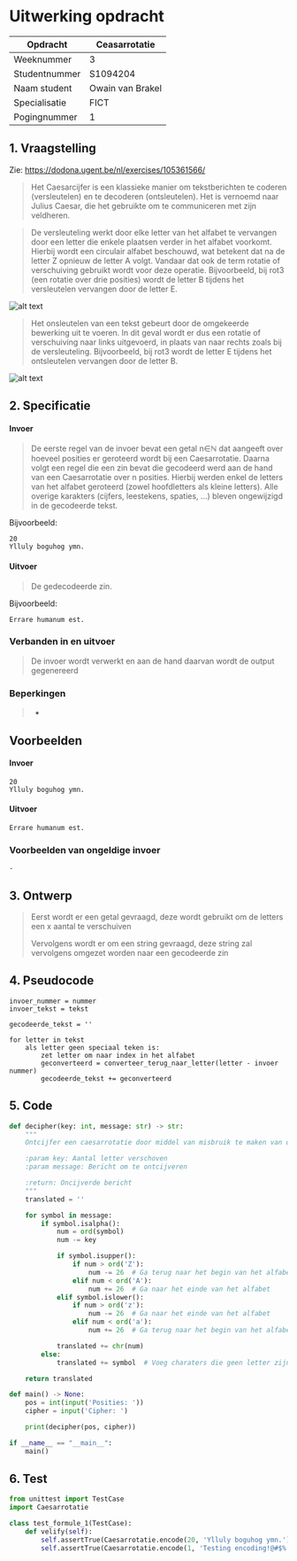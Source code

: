 # Uitwerking opdracht
| Opdracht      | Ceasarrotatie    |
|---------------|------------------|
| Weeknummer    | 3                |
| Studentnummer | S1094204         |
| Naam student  | Owain van Brakel |
| Specialisatie | FICT             |
| Pogingnummer  | 1                |

## 1. Vraagstelling
Zie: https://dodona.ugent.be/nl/exercises/105361566/

> Het Caesarcijfer is een klassieke manier om tekstberichten te coderen (versleutelen) en te decoderen (ontsleutelen). Het is vernoemd naar Julius Caesar, die het gebruikte om te communiceren met zijn veldheren.

> De versleuteling werkt door elke letter van het alfabet te vervangen door een letter die enkele plaatsen verder in het alfabet voorkomt. Hierbij wordt een circulair alfabet beschouwd, wat betekent dat na de letter Z opnieuw de letter A volgt. Vandaar dat ook de term rotatie of verschuiving gebruikt wordt voor deze operatie. Bijvoorbeeld, bij rot3 (een rotatie over drie posities) wordt de letter B tijdens het versleutelen vervangen door de letter E.

![alt text](https://dodona.ugent.be/exercises/105361566/media/caesarrotatie.png "Rot 3")

> Het onsleutelen van een tekst gebeurt door de omgekeerde bewerking uit te voeren. In dit geval wordt er dus een rotatie of verschuiving naar links uitgevoerd, in plaats van naar rechts zoals bij de versleuteling. Bijvoorbeeld, bij rot3 wordt de letter E tijdens het ontsleutelen vervangen door de letter B.

![alt text](https://dodona.ugent.be/exercises/105361566/media/caesarrotatie2.png "Rot 3")

## 2. Specificatie
#### Invoer
> De eerste regel van de invoer bevat een getal n∈ℕ dat aangeeft over hoeveel posities er geroteerd wordt bij een Caesarrotatie. Daarna volgt een regel die een zin bevat die gecodeerd werd aan de hand van een Caesarrotatie over n posities. Hierbij werden enkel de letters van het alfabet geroteerd (zowel hoofdletters als kleine letters). Alle overige karakters (cijfers, leestekens, spaties, …) bleven ongewijzigd in de gecodeerde tekst.


Bijvoorbeeld:
```
20
Ylluly boguhog ymn.
```

#### Uitvoer
> De gedecodeerde zin.

Bijvoorbeeld:
```
Errare humanum est.
```

### **Verbanden in en uitvoer**
> De invoer wordt verwerkt en aan de hand daarvan wordt de output gegenereerd

### **Beperkingen**
> -

## Voorbeelden
#### Invoer
```
20
Ylluly boguhog ymn.
```
#### Uitvoer
```
Errare humanum est.
```

### Voorbeelden van ongeldige invoer
```
-
```

## 3. Ontwerp
> Eerst wordt er een getal gevraagd, deze wordt gebruikt om de letters een x aantal te verschuiven
> 
> Vervolgens wordt er om een string gevraagd, deze string zal vervolgens omgezet worden naar een gecodeerde zin

## 4. Pseudocode
```
invoer_nummer = nummer
invoer_tekst = tekst

gecodeerde_tekst = ''

for letter in tekst
    als letter geen speciaal teken is:
        zet letter om naar index in het alfabet
        geconverteerd = converteer_terug_naar_letter(letter - invoer nummer)
        gecodeerde_tekst += geconverteerd
```

## 5. Code
```python
def decipher(key: int, message: str) -> str:
    """
    Ontcijfer een caesarrotatie door middel van misbruik te maken van de ASCII chart

    :param key: Aantal letter verschoven
    :param message: Bericht om te ontcijveren

    :return: Oncijverde bericht
    """
    translated = ''

    for symbol in message:
        if symbol.isalpha():
            num = ord(symbol)
            num -= key

            if symbol.isupper():
                if num > ord('Z'):
                    num -= 26  # Ga terug naar het begin van het alfabet 
                elif num < ord('A'):
                    num += 26  # Ga naar het einde van het alfabet 
            elif symbol.islower():
                if num > ord('z'):
                    num -= 26  # Ga naar het einde van het alfabet 
                elif num < ord('a'):
                    num += 26  # Ga terug naar het begin van het alfabet 

            translated += chr(num)
        else:
            translated += symbol  # Voeg charaters die geen letter zijn sowieso toe

    return translated

def main() -> None:
    pos = int(input('Posities: '))
    cipher = input('Cipher: ')

    print(decipher(pos, cipher))

if __name__ == "__main__":
    main()
```

## 6. Test
```python
from unittest import TestCase
import Caesarrotatie

class test_formule_1(TestCase):
    def velify(self):
        self.assertTrue(Caesarrotatie.encode(20, 'Ylluly boguhog ymn.') == 'Errare humanum est.')
        self.assertTrue(Caesarrotatie.encode(1, 'Testing encoding!@#$%.') == 'Sdrshmf dmbnchmf!@#$%.')
```
